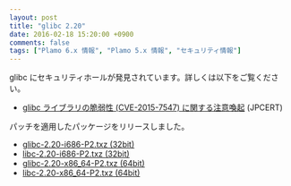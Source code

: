 ```yaml
---
layout: post
title: "glibc 2.20"
date: 2016-02-18 15:20:00 +0900
comments: false
tags: ["Plamo 6.x 情報", "Plamo 5.x 情報", "セキュリティ情報"]
---
```


glibc にセキュリティホールが発見されています。詳しくは以下をご覧ください。

* [glibc ライブラリの脆弱性 (CVE-2015-7547) に関する注意喚起](http://www.jpcert.or.jp/at/2016/at160009.html) (JPCERT)

パッチを適用したパッケージをリリースしました。

* [glibc-2.20-i686-P2.txz (32bit)](ftp://plamo.linet.gr.jp/pub/Plamo-5.x/x86/plamo/00_base/glibc-2.20-i686-P2.txz)
* [libc-2.20-i686-P2.txz (32bit)](ftp://plamo.linet.gr.jp/pub/Plamo-5.x/x86/plamo/01_minimum/devel.txz/libc-2.20-i686-P2.txz)
* [glibc-2.20-x86_64-P2.txz (64bit)](ftp://plamo.linet.gr.jp/pub/Plamo-5.x/x86_64/plamo/00_base/glibc-2.20-x86_64-P2.txz)
* [libc-2.20-x86_64-P2.txz (64bit)](ftp://plamo.linet.gr.jp/pub/Plamo-5.x/x86_64/plamo/01_minimum/devel.txz/libc-2.20-x86_64-P2.txz)